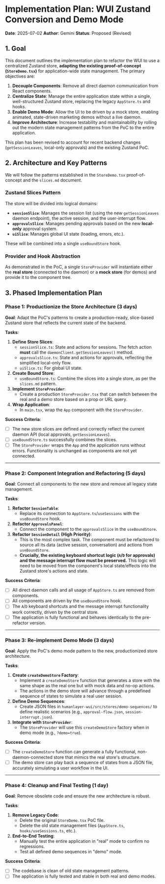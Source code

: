 # Implementation Plan: WUI Zustand Conversion and Demo Mode

**Date**: 2025-07-02
**Author**: Gemini
**Status**: Proposed (Revised)

## 1. Goal

This document outlines the implementation plan to refactor the WUI to use a centralized Zustand store, **adapting the existing proof-of-concept (`StoreDemo.tsx`)** for application-wide state management. The primary objectives are:

1.  **Decouple Components**: Remove all direct daemon communication from React components.
2.  **Centralize State**: Manage the entire application state within a single, well-structured Zustand store, replacing the legacy `AppStore.ts` and hooks.
3.  **Enable Demo Mode**: Allow the UI to be driven by a mock store, enabling animated, state-driven marketing demos without a live daemon.
4.  **Improve Architecture**: Increase testability and maintainability by rolling out the modern state management patterns from the PoC to the entire application.

This plan has been revised to account for recent backend changes (`getSessionLeaves`, local-only approvals) and the existing Zustand PoC.

## 2. Architecture and Key Patterns

We will follow the patterns established in the `StoreDemo.tsx` proof-of-concept and the `slices.md` document.

### Zustand Slices Pattern

The store will be divided into logical domains:

-   **`sessionSlice`**: Manages the session list (using the new `getSessionLeaves` daemon endpoint), the active session, and the user-interrupt flow.
-   **`approvalsSlice`**: Manages pending approvals based on the new **local-only** approval system.
-   **`uiSlice`**: Manages global UI state (loading, errors, etc.).

These will be combined into a single `useBoundStore` hook.

### Provider and Hook Abstraction

As demonstrated in the PoC, a single `StoreProvider` will instantiate either the **real store** (connected to the daemon) or a **mock store** (for demos) and provide it to the component tree.

## 3. Phased Implementation Plan

### Phase 1: Productionize the Store Architecture (3 days)

**Goal**: Adapt the PoC's patterns to create a production-ready, slice-based Zustand store that reflects the current state of the backend.

**Tasks**:

1.  **Define Store Slices**:
    *   `sessionSlice.ts`: State and actions for sessions. The fetch action **must** call the `daemonClient.getSessionLeaves()` method.
    *   `approvalsSlice.ts`: State and actions for approvals, reflecting the simplified local-only flow.
    *   `uiSlice.ts`: For global UI state.
2.  **Create Bound Store**:
    *   `useBoundStore.ts`: Combine the slices into a single store, as per the `slices.md` pattern.
3.  **Implement `StoreProvider`**:
    *   Create a production `StoreProvider.tsx` that can switch between the real and a demo store based on a prop or URL query.
4.  **Wrap Application**:
    *   In `main.tsx`, wrap the `App` component with the `StoreProvider`.

**Success Criteria**:
-   [ ] The new store slices are defined and correctly reflect the current daemon API (local approvals, `getSessionLeaves`).
-   [ ] `useBoundStore.ts` successfully combines the slices.
-   [ ] The `StoreProvider` wraps the `App` and the application runs without errors. Functionality is unchanged as components are not yet connected.

---

### Phase 2: Component Integration and Refactoring (5 days)

**Goal**: Connect all components to the new store and remove all legacy state management.

**Tasks**:

1.  **Refactor `SessionTable`**:
    *   Replace its connection to `AppStore.ts`/`useSessions` with the `useBoundStore` hook.
2.  **Refactor `ApprovalsPanel`**:
    *   Connect the component to the `approvalsSlice` in the `useBoundStore`.
3.  **Refactor `SessionDetail` (High Priority)**:
    *   This is the most complex task. The component must be refactored to source all its data (active session, conversation) and actions from `useBoundStore`.
    *   **Crucially, the existing keyboard shortcut logic (`A`/`D` for approvals) and the message interrupt flow must be preserved.** This logic will need to be moved from the component's local state/effects into the Zustand store's actions and state.

**Success Criteria**:
-   [ ] All direct daemon calls and all usage of `AppStore.ts` are removed from components.
-   [ ] All components are driven by the `useBoundStore` hook.
-   [ ] The `A`/`D` keyboard shortcuts and the message interrupt functionality work correctly, driven by the central store.
-   [ ] The application is fully functional and behaves identically to the pre-refactor version.

---

### Phase 3: Re-implement Demo Mode (3 days)

**Goal**: Apply the PoC's demo mode pattern to the new, productionized store architecture.

**Tasks**:

1.  **Create `createDemoStore` Factory**:
    *   Implement a `createDemoStore` function that generates a store with the same shape as the real one but with mock data and no-op actions.
    *   The actions in the demo store will advance through a predefined sequence of states to simulate a real user session.
2.  **Define Demo Sequences**:
    *   Create JSON files in `humanlayer-wui/src/stores/demo-sequences/` to define realistic scenarios (e.g., `approval-flow.json`, `session-interrupt.json`).
3.  **Integrate with `StoreProvider`**:
    *   The `StoreProvider` will use this `createDemoStore` factory when in demo mode (e.g., `?demo=true`).

**Success Criteria**:
-   [ ] The `createDemoStore` function can generate a fully functional, non-daemon-connected store that mimics the real store's structure.
-   [ ] The demo store can play back a sequence of states from a JSON file, accurately simulating a user workflow in the UI.

---

### Phase 4: Cleanup and Final Testing (1 day)

**Goal**: Remove obsolete code and ensure the new architecture is robust.

**Tasks**:

1.  **Remove Legacy Code**:
    *   Delete the original `StoreDemo.tsx` PoC file.
    *   Delete the old state management files (`AppStore.ts`, `hooks/useSessions.ts`, etc.).
2.  **End-to-End Testing**:
    *   Manually test the entire application in "real" mode to confirm no regressions.
    *   Test all defined demo sequences in "demo" mode.

**Success Criteria**:
-   [ ] The codebase is clean of old state management patterns.
-   [ ] The application is fully tested and stable in both real and demo modes.
